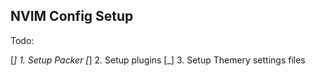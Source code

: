 ## NVIM Config Setup

Todo:

[_] 1. Setup Packer
[_] 2. Setup plugins
[_] 3. Setup Themery settings files
